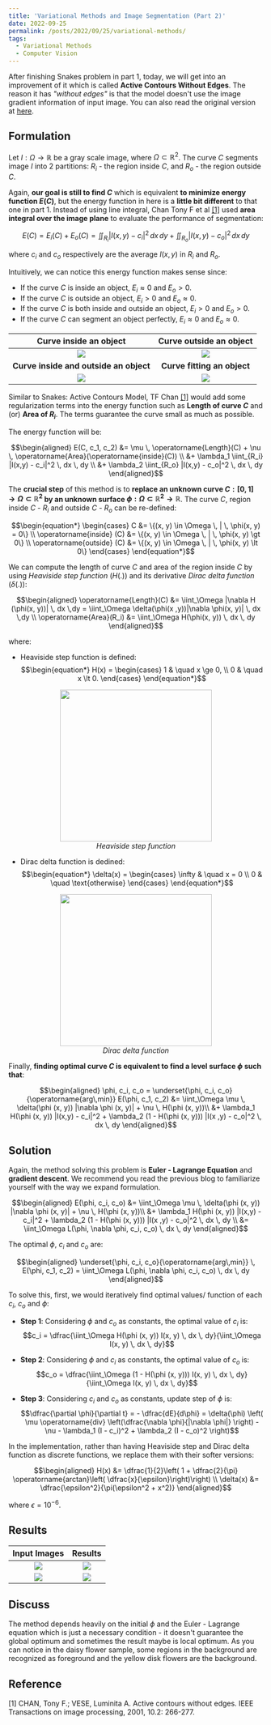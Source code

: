 ```yaml
---
title: 'Variational Methods and Image Segmentation (Part 2)'
date: 2022-09-25
permalink: /posts/2022/09/25/variational-methods/
tags:
  - Variational Methods
  - Computer Vision
---
```


After finishing Snakes problem in part 1, today, we will get into an improvement of it which is called **Active Contours Without Edges**. The reason it has *"without edges"* is that the model doesn't use the image gradient information of input image. You can also read the original version at [here](https://www.math.ucla.edu/~lvese/PAPERS/IEEEIP2001.pdf).

## Formulation

Let $I: \Omega \rightarrow \mathbb{R}$ be a gray scale image, where $\Omega \subset \mathbb{R}^2$. The curve $C$ segments image $I$ into 2 partitions: $R_i$ - the region inside $C$,  and $R_o$ - the region outside $C$.

Again, **our goal is still to find $C$** which is equivalent **to minimize energy function $E(C)$**, but the energy function in here is a **little bit different** to that one in part 1. Instead of using line integral, Chan Tony F et al [[1]](#1) used **area integral over the image plane** to evaluate the performance of segmentation:

$$E(C) = E_i(C) + E_o(C) = \iint_{R_i} |I(x,y) - c_i|^2 \, dx \, dy + \iint_{R_o} |I(x,y) - c_o|^2 \, dx \, dy$$

where $c_i$ and $c_o$ respectively are the average $I(x,y)$ in $R_i$ and $R_o$.

Intuitively, we can notice this energy function makes sense since:

* If the curve $C$ is inside an object, $E_i \approx 0$ and $E_o \gt 0$.
* If the curve $C$ is outside an object, $E_i \gt 0$ and $E_o \approx 0$.
* If the curve $C$ is both inside and outside an object, $E_i \gt 0$ and $E_o \gt 0$.
* If the curve $C$ can segment an object perfectly, $E_i \approx 0$ and $E_o \approx 0$.

Curve inside an object            |  Curve outside an object
:-----------------------:|:-------------------------:
![](/figure/ACM/in.png)  |  ![](/figure/ACM/out.png)
**Curve inside and outside an object** | **Curve fitting an object**
![](/figure/ACM/in_and_out.png)  |  ![](/figure/ACM/fitting.png)

Similar to Snakes: Active Contours Model, TF Chan [[1]](#1) would add some regularization terms into the energy function such as **Length of curve $C$** and (or) **Area of $R_i$**. The terms guarantee the curve small as much as possible.

The energy function will be:

$$\begin{aligned}
    E(C, c_1, c_2) &= \mu \, \operatorname{Length}(C) + \nu \, \operatorname{Area}(\operatorname{inside}(C)) \\
         &+ \lambda_1 \iint_{R_i} |I(x,y) - c_i|^2 \, dx \, dy \\
         &+ \lambda_2 \iint_{R_o} |I(x,y) - c_o|^2 \, dx \, dy
\end{aligned}$$

The **crucial step** of this method is to **replace an unknown curve $C: [0, 1] \rightarrow \Omega \subset \mathbb{R}^2$ by an unknown surface $\phi: \Omega \subset \mathbb{R}^2 \rightarrow \mathbb{R}$**. The curve $C$, region inside $C$ - $R_i$ and outside $C$ - $R_o$ can be re-defined:

$$\begin{equation*}
\begin{cases}
C &= \{(x, y) \in \Omega \, | \, \phi(x, y) = 0\} \\
\operatorname{inside} (C) &= \{(x, y) \in \Omega \, | \, \phi(x, y) \gt 0\} \\
\operatorname{outside} (C) &= \{(x, y) \in \Omega \, | \, \phi(x, y) \lt 0\}
\end{cases}
\end{equation*}$$

We can compute the length of curve $C$ and area of the region inside $C$ by using *Heaviside step function* ($H(.)$) and its derivative *Dirac delta function* ($\delta(.)$):

$$\begin{aligned}
    \operatorname{Length}(C) &= \iint_\Omega |\nabla H (\phi(x, y))| \, dx \,dy = \iint_\Omega \delta(\phi(x ,y))|\nabla \phi(x, y)| \, dx \,dy \\
    \operatorname{Area}(R_i) &= \iint_\Omega H(\phi(x, y)) \, dx \, dy
\end{aligned}$$

where:

* Heaviside step function is defined:
$$\begin{equation*}
H(x) = \begin{cases}
1 & \quad x \ge 0, \\
0 & \quad x \lt 0.
\end{cases}
\end{equation*}$$
 
<p align = "center">
    <img width="300"  src="/figure/ACM/heaviside.png"/>
    <br>
    <i>Heaviside step function</i>
</p>

* Dirac delta function is dedined:
$$\begin{equation*}
    \delta(x) = \begin{cases}
        \infty & \quad x = 0 \\
        0      & \quad \text{otherwise}
    \end{cases}
\end{equation*}$$

<p align = "center">
    <img width="300"  src="/figure/ACM/dirac.png"/>
    <br>
    <i>Dirac delta function</i>
</p>

Finally, **finding optimal curve $C$ is equivalent to find a level surface $\phi$ such that**:
  
$$\begin{aligned}
    \phi, c_i, c_o = \underset{\phi, c_i, c_o}{\operatorname{arg\,min}} E(\phi, c_1, c_2) &= \iint_\Omega \mu \, \delta(\phi (x, y)) |\nabla \phi (x, y)| + \nu \, H(\phi (x, y))\\ 
    &+ \lambda_1 H(\phi (x, y)) |I(x,y) - c_i|^2 + \lambda_2 (1 - H(\phi (x, y))) |I(x ,y) - c_o|^2 \, dx \, dy
\end{aligned}$$

## Solution

Again, the method solving this problem is **Euler - Lagrange Equation** and **gradient descent**. We recommend you read the previous blog to familiarize yourself with the way we expand formulation.

$$\begin{aligned}
    E(\phi, c_i, c_o) &= \iint_\Omega \mu \, \delta(\phi (x, y)) |\nabla \phi (x, y)| + \nu \, H(\phi (x, y))\\ 
    &+ \lambda_1 H(\phi (x, y)) |I(x,y) - c_i|^2 + \lambda_2 (1 - H(\phi (x, y))) |I(x ,y) - c_o|^2 \, dx \, dy \\
    &= \iint_\Omega L(\phi, \nabla \phi, c_i, c_o) \, dx \, dy
\end{aligned}$$

The optimal $\phi$, $c_i$ and $c_o$ are:

$$\begin{aligned}
  \underset{\phi, c_i, c_o}{\operatorname{arg\,min}} \, E(\phi, c_1, c_2) = \iint_\Omega L(\phi, \nabla \phi, c_i, c_o) \, dx \, dy
\end{aligned}$$

To solve this, first, we would iteratively find optimal values/ function of each $c_i$, $c_o$ and $\phi$:

* **Step 1**: Considering $\phi$ and $c_o$ as constants, the optimal value of $c_i$ is:
   $$c_i = \dfrac{\iint_\Omega H(\phi (x, y)) I(x, y) \, dx \, dy}{\iint_\Omega I(x, y) \, dx \, dy}$$
* **Step 2**: Considering $\phi$ and $c_i$ as constants, the optimal value of $c_o$ is:
   $$c_o = \dfrac{\iint_\Omega (1 - H(\phi (x, y))) I(x, y) \, dx \, dy}{\iint_\Omega I(x, y) \, dx \, dy}$$

* **Step 3**: Considering $c_i$ and $c_o$ as constants, update step of $\phi$ is:
   $$\dfrac{\partial \phi}{\partial t} = - \dfrac{dE}{d\phi} = \delta(\phi) \left( \mu \operatorname{div} \left(\dfrac{\nabla \phi}{|\nabla \phi|} \right) - \nu - \lambda_1 (I - c_i)^2 + \lambda_2 (I - c_o)^2 \right)$$

In the implementation, rather than having Heaviside step and Dirac delta function as discrete functions, we replace them with their softer versions:

$$\begin{aligned}
    H(x) &= \dfrac{1}{2}\left( 1 + \dfrac{2}{\pi} \operatorname{arctan}\left( \dfrac{x}{\epsilon}\right)\right) \\
    \delta(x) &= \dfrac{\epsilon^2}{\pi(\epsilon^2 + x^2)}
\end{aligned}$$

where $\epsilon = 10^{-6}.$

## Results

Input Images             |  Results
:-----------------------:|:-------------------------:
![](/figure/ACM/complex.png)  |  ![](/figure/ACM/complex.gif)
![](/figure/ACM/daisy.jpg)  |  ![](/figure/ACM/daisy.gif)

## Discuss

The method depends heavily on the initial $\phi$ and the Euler - Lagrange equation which is just a necessary condition - it doesn't guarantee the global optimum and sometimes the result maybe is local optimum. As you can notice in the daisy flower sample, some regions in the background are recognized as foreground and the yellow disk flowers are the background.

## Reference
<a id="1">[1]</a> CHAN, Tony F.; VESE, Luminita A. Active contours without edges. IEEE Transactions on image processing, 2001, 10.2: 266-277.
